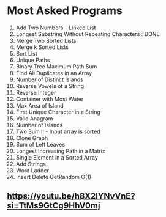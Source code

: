 # Most Asked Programs
1. Add Two Numbers - Linked List
2. Longest Substring Without Repeating Characters : DONE
3. Merge Two Sorted Lists
4. Merge k Sorted Lists
5. Sort List
6. Unique Paths
7. Binary Tree Maximum Path Sum
8. Find All Duplicates in an Array
9. Number of Distinct Islands
10. Reverse Vowels of a String
11. Reverse Integer
12. Container with Most Water
13. Max Area of Island
14. First Unique Character in a String
15. Valid Anagram
16. Number of Islands
17. Two Sum II - Input array is sorted
18. Clone Graph
19. Sum of Left Leaves
20. Longest Increasing Path in a Matrix
21. Single Element in a Sorted Array
22. Add Strings
23. Word Ladder
24. Insert Delete GetRandom O(1)
## https://youtu.be/h8X2IYNvVnE?si=TtMs9GtCg9HhV0mj
